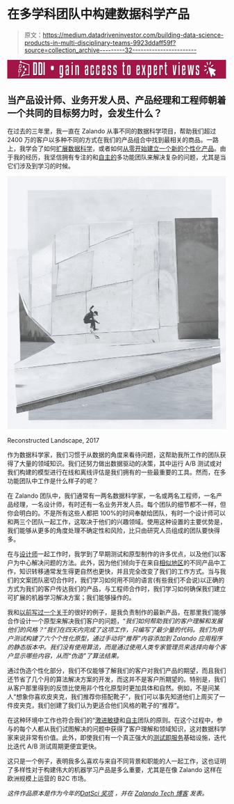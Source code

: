 # 在多学科团队中构建数据科学产品

> 原文：<https://medium.datadriveninvestor.com/building-data-science-products-in-multi-disciplinary-teams-9923ddaff59f?source=collection_archive---------32----------------------->

[![](img/bc3aa43163953fa70728c0f8dfe49494.png)](http://www.track.datadriveninvestor.com/Split11-20)

## 当产品设计师、业务开发人员、产品经理和工程师朝着一个共同的目标努力时，会发生什么？

在过去的三年里，我一直在 Zalando 从事不同的数据科学项目，帮助我们超过 2400 万的客户以多种不同的方式在我们的产品组合中找到最相关的商品。一路上，我学会了如何[扩展数据科学](https://jobs.zalando.com/tech/blog/doing-data-science-the-cloud-and-distributed-way/?gh_src=4n3gxh1)，或者如何[从零开始建立一个新的个性化产品](https://jobs.zalando.com/tech/blog/innovation-digital-experience/?gh_src=4n3gxh1)。由于我的经历，我坚信拥有专注的和[自主的](https://jobs.zalando.com/tech/blog/autonomous-motivation-in-technology-organizations/?gh_src=4n3gxh1)多功能团队来解决复杂的问题，尤其是当它们涉及到学习的时候。

![](img/19bc05389c44e1e6613f19ead675da57.png)

Reconstructed Landscape, 2017

作为数据科学家，我们习惯于从数据的角度来看待问题，这帮助我所工作的团队获得了大量的领域知识。我们还努力做出数据驱动的决策，其中运行 A/B 测试或对我们构建的模型进行在线和离线评估是我们拥有的一些最重要的工具。然而，在多功能团队中工作是什么样子的呢？

在 Zalando 团队中，我们通常有一两名数据科学家，一名或两名工程师，一名产品经理，一名设计师，有时还有一名业务开发人员。每个团队的细节都不一样，但你会明白的。不是所有这些人都把 100%的时间奉献给团队，有时一个设计师可以和两三个团队一起工作，这取决于他们的兴趣领域。使用这种设置的主要优势是，我们能够从更多的角度处理不确定性和风险，比只由研究人员组成的团队要快得多。

在与[设计师](https://medium.com/zalando-design/a-designers-ai-learning-journey-dd3f3079a299)一起工作时，我学到了早期测试和原型制作的许多优点，以及他们以客户为中心解决问题的方法。此外，因为他们倾向于在来自[相似地区](https://medium.com/zalando-design/role-call-with-rosarie-oregan-874dfa403d00)的不同产品中工作，知识转移通常发生得更自然也更快，并且完全改变了我们的工作方式。当与我们的文案团队密切合作时，我们学习如何用不同的语言(有些我们不会说)以正确的方式为我们的客户传达我们的产品，与工程师合作时，我们学习如何确保我们建立可扩展的机器学习解决方案；我们能够操作的。

我和[以前写过一个关于](https://jobs.zalando.com/tech/blog/innovation-digital-experience/?gh_src=4n3gxh1)的很好的例子，是我负责制作的最新产品，在那里我们能够合作设计一个原型来解决我们客户的问题，“*我们如何帮助我们的客户理解和发展他们的风格？“我们在四天内完成了这项工作，只编写了最少量的代码。我们为用户测试构建了六个个性化原型，通过手动将“推荐”内容添加到 Zalando 应用程序的静态版本中。我们没有使用算法，而是通过使用人类专家管理员来选择向每个客户显示哪些内容，从而“伪造”了算法结果。*

通过伪造个性化部分，我们不仅能够了解我们的客户对我们产品的期望，而且我们还节省了几个月的算法解决方案的开发，而这并不是客户所期望的。特别是，我们从客户那里得到的反馈比使用非个性化原型时更加具体和自然。例如，不是问某人“想象你喜欢皮夹克，我们推荐你搭配靴子”，我们可以事先知道他们上周买了一件皮夹克，我们创建了我们认为更适合他们风格的靴子的“推荐”。

在这种环境中工作也符合我们的“[激进敏捷](https://jobs.zalando.com/tech/blog/radical-agility-study-notes/?gh_src=4n3gxh1)和[自主](https://jobs.zalando.com/tech/blog/why-do-we-have-autonomous-teams/?gh_src=4n3gxh1)团队的原则。在这个过程中，参与的每个人都从我们试图解决的问题中获得了客户理解和领域知识，这对数据科学家来说非常有价值。此外，即使我们有一个真正强大的[测试即服务](https://www.slideshare.net/ssarabadani/building-octopus-an-introduction)基础设施，迭代比迭代 A/B 测试周期更便宜更快。

这只是一个例子，表明我多么喜欢与来自不同背景和职能的人一起工作，这也证明了多样性对于构建伟大的机器学习产品是多么重要，尤其是在像 Zalando 这样在欧洲规模上运营的 B2C 市场。

*这件作品原本是*[](https://www.datsciawards.ie/blog/building-data-science-products/)**作为今年的*[*DatSci 奖项*](https://www.datsciawards.ie/finalists-2018/) *，并在* [*Zalando Tech 博客*](https://jobs.zalando.com/tech/blog/data-science-products-multi-disciplinary-teams/?gh_src=4n3gxh1) *发表。**